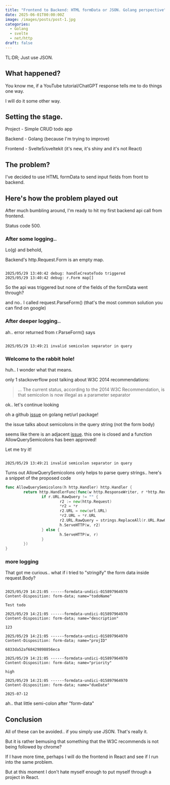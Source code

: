 ```yaml
---
title: "Frontend to Backend: HTML formData or JSON. Golang perspective"
date: 2025-06-01T00:00:00Z
image: /images/posts/post-1.jpg
categories:
  - Golang
  - svelte
  - net/http
draft: false
---
```


TL:DR; Just use JSON.

## What happened?

You know me, if a YouTube tutorial/ChatGPT response tells me to do things one way.

I will do it some other way.

## Setting the stage.

Project - Simple CRUD todo app

Backend - Golang (because I'm trying to improve)

Frontend - Svelte5/sveltekit (it's new, it's shiny and it's not React)

## The problem?

I've decided to use HTML formData to send input fields from front to backend.

## Here's how the problem played out

After much bumbling around, I'm ready to hit my first backend api call from frontend.

Status code 500.

### After some logging..

Lo(g) and behold,

Backend's http.Request.Form is an empty map.

```console

2025/05/29 13:40:42 debug: handleCreateTodo triggered
2025/05/29 13:40:42 debug: r.Form map[]

```

So the api was triggered but none of the fields of the formData went through?

and no.. I called request.ParseForm() (that's the most common solution you can find on google)

### After deeper logging..

ah.. error returned from r.ParseForm() says

```console

2025/05/29 13:49:21 invalid semicolon separator in query

```

### Welcome to the rabbit hole!

huh.. I wonder what that means.

only 1 stackoverflow post talking about W3C 2014 recommendations:

> ... The current status, according to the 2014 W3C Recommendation, is that semicolon is now illegal as a parameter separator

ok.. let's continue looking

oh a github [issue](https://github.com/golang/go/issues/50034) on golang net/url package!

the issue talks about semicolons in the query string (not the form body)

seems like there is an adjacent [issue](https://github.com/golang/go/issues/45973). this one is closed and a function AllowQuerySemicolons has been approved!

Let me try it!

```console

2025/05/29 13:49:21 invalid semicolon separator in query

```

Turns out AllowQuerySemicolons only helps to parse query strings.. here's a snippet of the <underline>proposed code</underline>

```go
func AllowQuerySemicolons(h http.Handler) http.Handler {
        return http.HandlerFunc(func(w http.ResponseWriter, r *http.Request) {
                if r.URL.RawQuery != "" {
                        r2 := new(http.Request)
                        *r2 = *r
                        r2.URL = new(url.URL)
                        *r2.URL = *r.URL
                        r2.URL.RawQuery = strings.ReplaceAll(r.URL.RawQuery, ";", "&")
                        h.ServeHTTP(w, r2)
                } else {
                        h.ServeHTTP(w, r)
                }
        })
}
```

### more logging

That got me curious.. what if i tried to "stringify" the form data inside request.Body?

```console

2025/05/29 14:21:05 ------formdata-undici-015897964970
Content-Disposition: form-data; name="todoName"

Test todo

2025/05/29 14:21:05 ------formdata-undici-015897964970
Content-Disposition: form-data; name="description"

123

2025/05/29 14:21:05 ------formdata-undici-015897964970
Content-Disposition: form-data; name="projID"

6833da52af68429898856eca

2025/05/29 14:21:05 ------formdata-undici-015897964970
Content-Disposition: form-data; name="priority"

high

2025/05/29 14:21:05 ------formdata-undici-015897964970
Content-Disposition: form-data; name="dueDate"

2025-07-12

```

ah.. that little semi-colon after "form-data"

## Conclusion

All of these can be avoided.. if you simply use JSON. That's really it.

But it is rather bemusing that something that the W3C recommends is not being followed by chrome?

If I have more time, perhaps I will do the frontend in React and see if I run into the same problem.

But at this moment I don't hate myself enough to put myself through a project in React.
